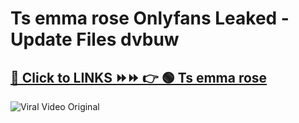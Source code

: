 
 # Ts emma rose Onlyfans Leaked - Update Files dvbuw

## <h2><a href="https://clipsfans.com/Ts_emma_rose&ref=git">🔗 Click to LINKS ⏩⏩ 👉 🟢 Ts emma rose </a></h2>

<a href="https://clipsfans.com/Ts_emma_rose&ref=git" rel="nofollow" data-target="animated-image.originalLink"><img src="https://i.ibb.co.com/xMMVF88/686577567.gif" alt="Viral Video Original" style="max-width: 100%; display: inline-block;" data-target="animated-image.originalImage"></a>

